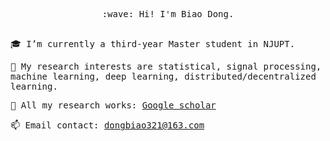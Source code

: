 <p align="center">
  <samp>
    :wave: Hi! I'm Biao Dong.
    <br><br>
</p>

<samp>
  
:mortar_board: I’m currently a third-year Master student in NJUPT.
  
:cookie: My research interests are statistical, signal processing, machine learning, deep learning, distributed/decentralized learning.
  
:page_with_curl: All my research works: [Google scholar](https://scholar.google.com.hk/citations?user=j1_Lgw0AAAAJ&hl=zh-CN)
  
:mailbox: Email contact: dongbiao321@163.com
  
</samp>
 
